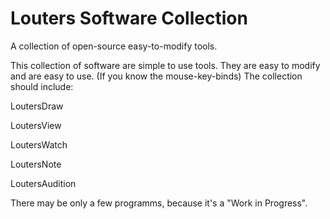 Louters Software Collection
===========================
A collection of open-source easy-to-modify tools.

This collection of software are simple to use tools.
They are easy to modify and are easy to use. (If you know the mouse-key-binds)
The collection should include:

LoutersDraw

LoutersView

LoutersWatch

LoutersNote

LoutersAudition

There may be only a few programms, because it's a "Work in Progress".
